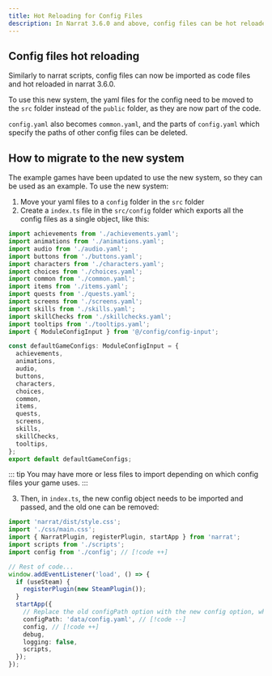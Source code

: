 ```yaml
---
title: Hot Reloading for Config Files
description: In Narrat 3.6.0 and above, config files can be hot reloaded, allowing to make changes in real-time
---
```


## Config files hot reloading

Similarly to narrat scripts, config files can now be imported as code files and hot reloaded in narrat 3.6.0.

To use this new system, the yaml files for the config need to be moved to the `src` folder instead of the `public` folder, as they are now part of the code.

`config.yaml` also becomes `common.yaml`, and the parts of `config.yaml` which specify the paths of other config files can be deleted.

## How to migrate to the new system

The example games have been updated to use the new system, so they can be used as an example. To use the new system:

1. Move your yaml files to a `config` folder in the `src` folder
2. Create a `index.ts` file in the `src/config` folder which exports all the config files as a single object, like this:

```ts
import achievements from './achievements.yaml';
import animations from './animations.yaml';
import audio from './audio.yaml';
import buttons from './buttons.yaml';
import characters from './characters.yaml';
import choices from './choices.yaml';
import common from './common.yaml';
import items from './items.yaml';
import quests from './quests.yaml';
import screens from './screens.yaml';
import skills from './skills.yaml';
import skillChecks from './skillchecks.yaml';
import tooltips from './tooltips.yaml';
import { ModuleConfigInput } from '@/config/config-input';

const defaultGameConfigs: ModuleConfigInput = {
  achievements,
  animations,
  audio,
  buttons,
  characters,
  choices,
  common,
  items,
  quests,
  screens,
  skills,
  skillChecks,
  tooltips,
};
export default defaultGameConfigs;
```

::: tip
You may have more or less files to import depending on which config files your game uses.
:::

3. Then, in `index.ts`, the new config object needs to be imported and passed, and the old one can be removed:

```ts
import 'narrat/dist/style.css';
import './css/main.css';
import { NarratPlugin, registerPlugin, startApp } from 'narrat';
import scripts from './scripts';
import config from './config'; // [!code ++]

// Rest of code...
window.addEventListener('load', () => {
  if (useSteam) {
    registerPlugin(new SteamPlugin());
  }
  startApp({
    // Replace the old configPath option with the new config option, which takes the config object.
    configPath: 'data/config.yaml', // [!code --]
    config, // [!code ++]
    debug,
    logging: false,
    scripts,
  });
});
```
